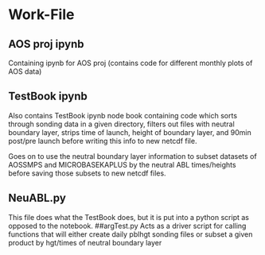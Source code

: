 # Work-File
## AOS proj ipynb
Containing ipynb for AOS proj (contains code for different monthly plots of AOS data)
## TestBook ipynb
Also contains TestBook ipynb node book containing code which sorts through sonding data in a given directory, filters out files with neutral boundary layer, strips time of launch, height of boundary layer, and 90min post/pre launch before writing this info to new netcdf file.

Goes on to use the neutral boundary layer information to subset datasets of AOSSMPS and MICROBASEKAPLUS by the neutral ABL times/heights before saving those subsets to new netcdf files.
## NeuABL.py
This file does what the TestBook does, but it is put into a python script as opposed to the notebook.
##argTest.py
Acts as a driver script for calling functions that will either create daily pblhgt sonding files or subset a given product by hgt/times of neutral boundary layer

